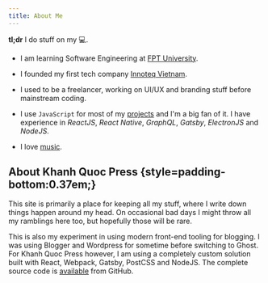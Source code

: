 ```yaml
---
title: About Me
---
```


__tl;dr__ I do stuff on my :computer:.

* I am learning Software Engineering at [FPT University](//fpt.edu.vn).

* I founded my first tech company [Innoteq Vietnam](//innoteq.vn).

* I used to be a freelancer, working on UI/UX and branding stuff before mainstream coding.

* I use `JavaScript` for most of my [projects](../portfolio/) and I'm a big fan of it. I have experience in *ReactJS*, *React Native*, *GraphQL*, *Gatsby*, *ElectronJS* and *NodeJS*.

* I love [music](https://open.spotify.com/user/bkdev98/playlist/1OHAwWGoVY49oXivzbJRkW?si=FoTi-PwfRZ-X3xfZFzso0Q).

## About Khanh Quoc Press {style=padding-bottom:0.37em;}

This site is primarily a place for keeping all my stuff, where I write down things happen around my head. On occasional bad days I might throw all my ramblings here too, but hopefully those will be rare.

This is also my experiment in using modern front-end tooling for blogging. I was using Blogger and Wordpress for sometime before switching to Ghost. For Khanh Quoc Press however, I am using a completely custom solution built with React, Webpack, Gatsby, PostCSS and NodeJS. The complete source code is [available](//github.com/bkdev98/bkdev98.github.io) from GitHub.
